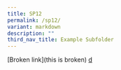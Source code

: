 ```yaml
---
title: SP12
permalink: /sp12/
variant: markdown
description: ""
third_nav_title: Example Subfolder
---
```

[Broken link](this is broken) [d](/images/images.png)